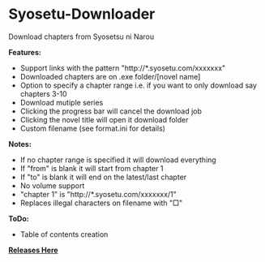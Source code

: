 # Syosetu-Downloader
Download chapters from Syosetsu ni Narou


**Features:**
- Support links with the pattern "http://*.syosetu.com/xxxxxxx"
- Downloaded chapters are on .exe folder/[novel name]
- Option to specify a chapter range i.e. if you want to only download say chapters 3-10
- Download mutiple series
- Clicking the progress bar will cancel the download job
- Clicking the novel title will open it download folder
- Custom filename (see format.ini for details)

**Notes:**
- If no chapter range is specified it will download everything
- If "from" is blank it will start from chapter 1
- If "to" is blank it will end on the latest/last chapter
- No volume support
- "chapter 1" is "http://*.syosetu.com/xxxxxxx/1"
- Replaces illegal characters on filename with "□"

**ToDo:**
- Table of contents creation

**[Releases Here](https://github.com/LordZero25/Syosetu-Downloader/releases/)**
